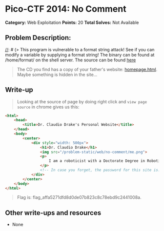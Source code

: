 # Pico-CTF 2014: No Comment

**Category:** Web Exploitation
**Points:** 20
**Total Solves:** Not Available
## Problem Description:

[//]: # (> This program is vulnerable to a format string attack! See if you can modify a variable by supplying a format string! The binary can be found at /home/format/ on the shell server. The source can be found [here](format.c\).)
> The CD you find has a copy of your father's website: [homepage.html](https://picoctf.com/api/autogen/serve/homepage.html?static=false&pid=3099c443d360a2514f17f155fb65d5d2). Maybe something is hidden in the site...


## Write-up
[//]: # (> Your write up goes here.)
> Looking at the source of page by doing right click and `view page source` in chrome gives us this:
```html
<html>
	<head>
		<title>Dr. Claudio Drake's Personal Website</title>
	</head>	
	<body>
		<center>
			<div style="width: 500px">
				<h1>Dr. Claudio Drake</h1>				
				<img src="/problem-static/web/no-comment/me.png">				
				<p>
					I am a roboticist with a Doctorate Degree in Robotics. My primary interests are in developing new medical robotics to help doctors better perform surgery on high risk patients. 
				</p>								
				<!-- In case you forget, the password for this site is: flag_affa5271dfd8d0de07b823c8c78ebd9c2441008a -->
			</div>
		</center>
	</body>
</html>
```


> Flag is: flag_affa5271dfd8d0de07b823c8c78ebd9c2441008a.


## Other write-ups and resources

* None
